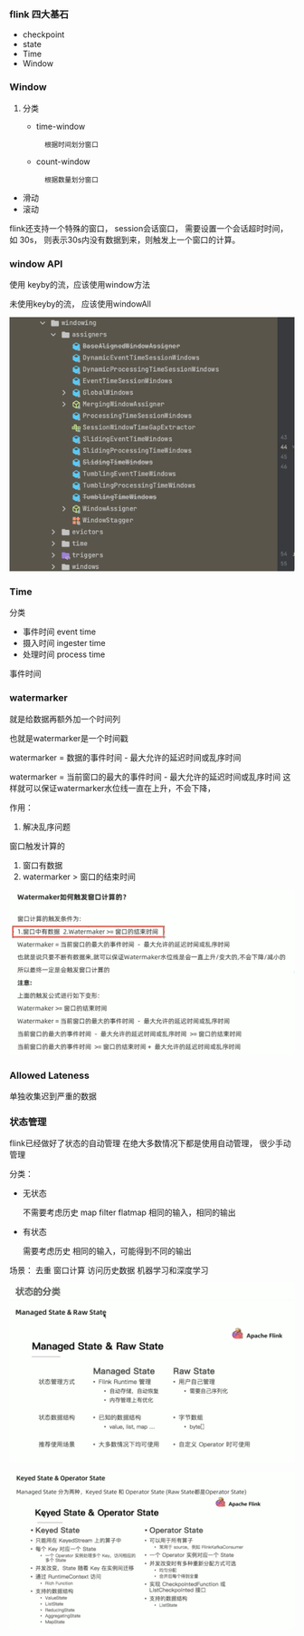 ### flink 四大基石

- checkpoint
- state
- Time
- Window



### Window
1. 分类
    
    * time-window
        
            根据时间划分窗口    
    
    * count-window
            
            根据数量划分窗口
    
    
* 滑动
* 滚动

flink还支持一个特殊的窗口， session会话窗口， 需要设置一个会话超时时间， 如 30s， 
则表示30s内没有数据到来，则触发上一个窗口的计算。



### window API

使用 keyby的流，应该使用window方法

未使用keyby的流， 应该使用windowAll


![1ZAt8I](https://raw.githubusercontent.com/jacksonyoudi/images/main/uPic/1ZAt8I.png)


### Time

分类

   * 事件时间 event time
   * 摄入时间 ingester time
   * 处理时间 process time

事件时间

### watermarker
就是给数据再额外加一个时间列

也就是watermarker是一个时间戳


watermarker = 数据的事件时间 - 最大允许的延迟时间或乱序时间

watermarker = 当前窗口的最大的事件时间 - 最大允许的延迟时间或乱序时间
这样就可以保证watermarker水位线一直在上升，不会下降， 


作用：
   
1. 解决乱序问题


窗口触发计算的

1. 窗口有数据
2. watermarker > 窗口的结束时间

![4sYyXx](https://raw.githubusercontent.com/jacksonyoudi/images/main/uPic/4sYyXx.png)



### Allowed Lateness

单独收集迟到严重的数据




### 状态管理

flink已经做好了状态的自动管理
在绝大多数情况下都是使用自动管理， 很少手动管理


分类：

* 无状态
   
   不需要考虑历史
   map filter flatmap
   相同的输入，相同的输出
  

* 有状态
   
   需要考虑历史
   相同的输入，可能得到不同的输出
   
场景：
   去重
   窗口计算
   访问历史数据
   机器学习和深度学习


![Ll1ADx](https://raw.githubusercontent.com/jacksonyoudi/images/main/uPic/Ll1ADx.png)

![jyyPtT](https://raw.githubusercontent.com/jacksonyoudi/images/main/uPic/jyyPtT.png)




